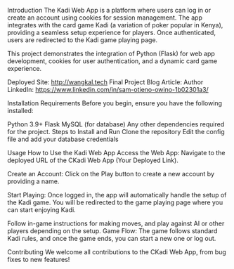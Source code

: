 Introduction
The Kadi Web App is a platform where users can log in or create an account using cookies for session management. The app integrates with the card game Kadi (a variation of poker popular in Kenya), providing a seamless setup experience for players. Once authenticated, users are redirected to the Kadi game playing page.

This project demonstrates the integration of Python (Flask) for web app development, cookies for user authentication, and a dynamic card game experience.

Deployed Site: http://wangkal.tech
Final Project Blog Article: 
Author LinkedIn: https://www.linkedin.com/in/sam-otieno-owino-1b02301a3/

Installation
Requirements
Before you begin, ensure you have the following installed:

Python 3.9+
Flask
MySQL (for database)
Any other dependencies required for the project.
Steps to Install and Run
Clone the repository
Edit the config file and add your database credentials


Usage
How to Use the Kadi Web App
Access the Web App: Navigate to the deployed URL of the CKadi Web App (Your Deployed Link).

Create an Account: Click on the Play button to create a new account by providing a name.

Start Playing: Once logged in, the app will automatically handle the setup of the Kadi game. You will be redirected to the game playing page where you can start enjoying Kadi.

Follow in-game instructions for making moves, and play against AI or other players depending on the setup.
Game Flow: The game follows standard Kadi rules, and once the game ends, you can start a new one or log out.

Contributing
We welcome all contributions to the CKadi Web App, from bug fixes to new features!

